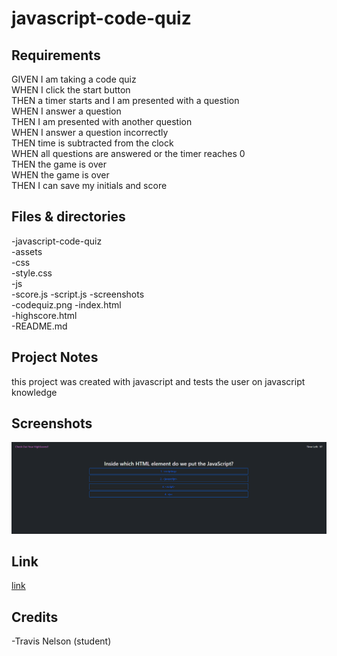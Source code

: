 # javascript-code-quiz
## Requirements
GIVEN I am taking a code quiz<br />
WHEN I click the start button<br />
THEN a timer starts and I am presented with a question<br />
WHEN I answer a question<br />
THEN I am presented with another question<br />
WHEN I answer a question incorrectly<br />
THEN time is subtracted from the clock<br />
WHEN all questions are answered or the timer reaches 0<br />
THEN the game is over<br />
WHEN the game is over<br />
THEN I can save my initials and score<br />
## Files & directories

-javascript-code-quiz <br />
  -assets <br />
    -css <br />
      -style.css <br />
    -js <br />
      -score.js
      -script.js
    -screenshots <br />
      -codequiz.png
    -index.html <br />
    -highscore.html <br />
    -README.md <br />

## Project Notes

this project was created with javascript and tests the user on javascript knowledge

## Screenshots

<img src="./assets/screenshots/codequiz.png">


## Link

[link](https://valiantthor92.github.io/javascript-code-quiz/index.html)

## Credits

-Travis Nelson (student)